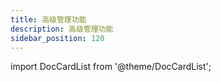 ```yaml
---
title: 高级管理功能
description: 高级管理功能
sidebar_position: 120
---
```


import DocCardList from '@theme/DocCardList';

<DocCardList />